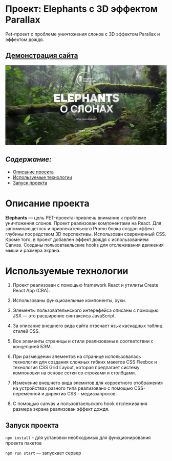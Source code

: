 # Проект: Elephants с 3D эффектом Parallax

Pet-проект о проблеме уничтожения слонов с 3D эффектом Parallax и эффектом дождя.

## [Демонстрация сайта](https://marusillda.github.io/Elephants/)

![Превью проекта](./src/images/elephants-preview.JPG)

## ***Содержание:***
- [Описание проекта](#Description)
- [Используемые технологии](#Technologies)
- [Запуск проекта](#Instructions)


# Описание проекта <a name="Description"></a>

**Elephants** — цель PET-проекта-привлечь внимание к проблеме уничтожения слонов. Проект реализован компонентами на React. Для запоминающегося и привлекательного Promo блока создан эффект глубины посредством 3D перспективы. Использован современный CSS. Кроме того, в проект добавлен эффект дождя с использованием Canvas. Созданы пользовтаельские hooks для отслеживания движения мыши и размера экрана.

# Используемые технологии <a name="Technologies"></a>

1. Проект реализован с помощью framework React и утилиты Create React App (CRA).

2. Использованы функциоанльные компоненты, хуки.

3. Элементы пользовательнского интерефейса описаны с помощью JSX — это расширение синтаксиса JavaScript.

4. За описание внешнего вида сайта отвечает язык каскадных таблиц стилей CSS.

5. Все элементы страницы и стили реализованы в соответствии с концепцией БЭМ.

7. При размещении элементов на странице использовалась технология для создания сложных гибких макетов CSS Flexbox и технология CSS Grid Layout, которая предлагает систему компоновки на основе сетки со строками и столбцами.

8. Изменение внешнего вида элемнтов для корректного отображения на устройствах разного типа реализовано с помощью CSS-переменной и директив CSS - медиазапросов.

9. C помощью canvas и пользовтаельского hook отслеживания размера экрана реализован эффект дождя.

##  Запуск проекта <a name="Instructions"></a>

`npm install` - для установки необходимых для функционирования проекта пакетов

`npm run start` — запускает сервер


